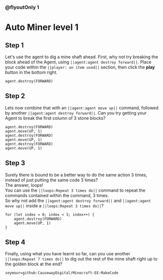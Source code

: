 ### @flyoutOnly 1


# Auto Miner level 1


## Step 1


Let's use the agent to dig a mine shaft ahead. First, why not try breaking
the block ahead of the Agent, using ``||agent:agent destroy forward||``.
Place your code within the ``||player: on item used||`` section, then click the **play** button in the bottom right.

```blocks
agent.destroy(FORWARD)
```

## Step 2
Lets now combine that with an ``||agent:agent move up||`` command, followed by another
``||agent:agent destroy forward||``.
Can you try getting your Agent to break the first column of 3 stone blocks?

```blocks
agent.destroy(FORWARD)
agent.move(UP, 1)
agent.destroy(FORWARD)
agent.move(UP, 1)
agent.destroy(FORWARD)
agent.move(UP, 1)
```


## Step 3
Surely there is bound to be a better way to do the same action 3 times, instead of just
putting the same code 3 times?   
The answer, loops!   
You can use the ``||loops:Repeat 3 times do||`` command to repeat the commands contained
within the command, 3 times.  
So why not add the ``||agent:agent destroy forward||`` and ``||agent:agent move up||``
inside a ``||loops:Repeat 3 times do||``?

```blocks
for (let index = 0; index < 3; index++) {
    agent.destroy(FORWARD)
    agent.move(UP, 1)
}

```




## Step 4
Finally, using what you have learnt so far, can you use another ``||loops:Repeat 7 times do||``  to dig out the rest of the mine shaft right up to
the golden block at the end?


```package
seymour=github:CausewayDigital/Minecraft-EE-MakeCode
```
